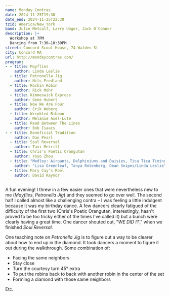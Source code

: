 ```yaml
---
name: Monday Contras
date: 2024-11-25T19:30
date_end: 2024-11-25T22:30
tzid: America/New_York
band: Julie Metcalf, Larry Unger, Jack O'Connor
description: |+
  Workshop at 7PM  
  Dancing from 7:30–10:30PM
street: Concord Scout House, 74 Walden St
city: Concord MA
url: http://mondaycontras.com/
program:
- - title: Mayflies
    author: Linda Leslie
  - title: Petronella Jig
    author: Nils Fredland
  - title: Rockin Robin
    author: Rick Mohr
  - title: Kimmeswick Express
    author: Gene Hubert
  - title: Now We Are Four
    author: Erik Weberg
  - title: Wrinkled Ribbon
    author: Melanie Axel-Lute
  - title: Read Between The Lines
    author: Bob Isaacs
- - title: Beneficial Tradition
    author: Dan Pearl
  - title: Soul Reversal
    author: Tavi Merrill
  - title: Chris's Poetic Orangutan
    author: Yoyo Zhou
  - title: "Medley: Airpants, Delphiniums and Daisies, Tica Tica Timing/Old Time Elixir #2"
    author: "Lisa Greenleaf, Tanya Rotenberg, Dean Snipes/Linda Leslie"
  - title: Mary Cay's Reel
    author: David Kaynor
---
```


A fun evening! I threw in a few easier ones that were nevertheless new to me (_Mayflies_, _Petronella Jig_) and they seemed to go over well. The second half I called almost like a challenging contra – I was feeling a little indulgent because it was my birthday dance. A few dancers clearly fatigued of the difficulty of the first two (Chris's Poetic Orangutan, interestingly, hasn't proved to be too tricky either of the times I've called it) but a bunch were clearly having a great time. One dancer shouted out, "_WE DID IT_," when we finished _Soul Reversal_.

One teaching note on _Petronella Jig_ is to figure out a way to be clearer about how to end up in the diamond. It took dancers a moment to figure it out during the walkthrough. Some combination of:

* Facing the same neighbors
* Stay close
* Turn the courtesy turn 45° extra
* To put the robins back to back with another robin in the center of the set
* Forming a diamond with those same neighbors

Etc.
